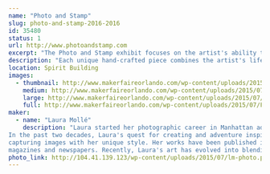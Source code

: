 ```yaml
---
name: "Photo and Stamp"
slug: photo-and-stamp-2016-2016
id: 35480
status: 1
url: http://www.photoandstamp.com
excerpt: "The Photo and Stamp exhibit focuses on the artist's ability to capture the beauty in everyday life through mixed media compositions. Each unique piece ranges from matted 3-Dimensional photo cards to jewelry to functional artwork, such as coasters, wine charm rings, and even birdhouses. "
description: "Each unique hand-crafted piece combines the artist's life-long love of photography and stamp collecting with her artistic appreciation for both everyday items and unusual objets d'art. Each unique piece ranges from matted 3-Dimensional photo cards to jewelry to functional artwork, such as coasters, wine rings, bookmarks, keychains and even birdhouses. Her artwork can be both  inspirational and whimsical, designed to instill respect, admiration and gratitude for all the beauty surrounding us. Laura explains, \"I feel grateful for the intelligence in the world that motivates me all the time. I'm forever in awe of the bountiful animals, flowers, and scenery that are so colorful and beautiful. They take my breath away, making me stop and think, 'Wow, look at that!' and then, I capture the image with my camera. I love all the amazing wonders on this planet that inspire me to live harmoniously with nature and peacefully with others.\""
location: Spirit Building
images:
  - thumbnail: http://www.makerfaireorlando.com/wp-content/uploads/2015/07/Framed-Guitars-61.jpg
    medium: http://www.makerfaireorlando.com/wp-content/uploads/2015/07/Framed-Guitars-61.jpg
    large: http://www.makerfaireorlando.com/wp-content/uploads/2015/07/Framed-Guitars-61.jpg
    full: http://www.makerfaireorlando.com/wp-content/uploads/2015/07/Framed-Guitars-61.jpg
maker:
  - name: "Laura Mollé"
    description: "Laura started her photographic career in Manhattan advertising studios. With her entrepreneurial spirit, after several years in the NYC, she became the sole proprietor of her own commercial and portrait studio in New Jersey. Fifteen years later, she moved to Florida in 1996. Here, she completed her B.A at University of South Florida in 2001 in Mass Communications for Television Production.
In the past two decades, Laura's quest for creating and adventure inspires her to travel the globe, 
capturing images with her unique style. Her works have been published in numerous 
magazines and newspapers. Recently, Laura's art has evolved into blending her photography with cool objects creating unique 4-D mixed media art designed to fascinate and encourage the viewers to appreciate functional art."
photo_link: http://104.41.139.123/wp-content/uploads/2015/07/lm-photo.png
---
```

